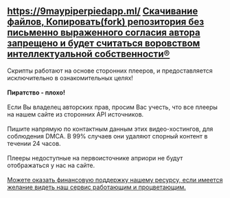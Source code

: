 ## https://9maypiperpiedapp.ml/ <b><u>Скачивание файлов, Копировать(fork) репозитория без письменно выраженного согласия автора запрещено и будет считаться воровством интеллектуальной собственности®️</u></b> 

Скрипты работают на основе сторонних плееров, и предоставляется исключительно в ознакомительных целях! </br> </br> 
<b>Пиратство - плохо!</b> </br> </br> 
Если Вы владелец авторских прав, просим Вас учесть, что все плееры на нашем сайте из сторонних API источников. </br> </br> 
Пишите напрямую по контактным данным этих видео-хостингов, для соблюдения DMCA. В 99% случаев они удаляют спорный контент в течении 24 часов. </br> </br>
Плееры недоступные на первоисточнике априори не будут отображаться у нас на сайте. </br> </br> 
<a href=https://nwotb.ml/donat>Можете оказать финансовую поддержку нашему ресурсу, если имеется желание видеть наш сервис работающим и процветающим.</a> </br> 

